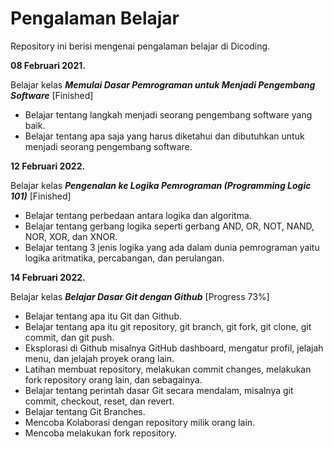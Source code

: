 # Pengalaman Belajar

Repository ini berisi mengenai pengalaman belajar di Dicoding.

**08 Februari 2021.**

Belajar kelas ***Memulai Dasar Pemrograman untuk Menjadi Pengembang Software*** [Finished]

- Belajar tentang langkah menjadi seorang pengembang software yang baik.
- Belajar tentang apa saja yang harus diketahui dan dibutuhkan untuk menjadi seorang pengembang software.

**12 Februari 2022.**

Belajar kelas ***Pengenalan ke Logika Pemrograman (Programming Logic 101)*** [Finished]

- Belajar tentang perbedaan antara logika dan algoritma.
- Belajar tentang gerbang logika seperti gerbang AND, OR, NOT, NAND, NOR, XOR, dan XNOR.
- Belajar tentang 3 jenis logika yang ada dalam dunia pemrograman yaitu logika aritmatika, percabangan, dan perulangan.

**14 Februari 2022.**

Belajar kelas ***Belajar Dasar Git dengan Github*** [Progress 73%]

- Belajar tentang apa itu Git dan Github.
- Belajar tentang apa itu git repository, git branch, git fork, git clone, git commit, dan git push.
- Eksplorasi di Github misalnya GitHub dashboard, mengatur profil, jelajah menu, dan jelajah proyek orang lain.
- Latihan membuat repository, melakukan commit changes, melakukan fork repository orang lain, dan sebagainya.
- Belajar tentang perintah dasar Git secara mendalam, misalnya git commit, checkout, reset, dan revert.
- Belajar tentang Git Branches.
- Mencoba Kolaborasi dengan repository milik orang lain.
- Mencoba melakukan fork repository.
